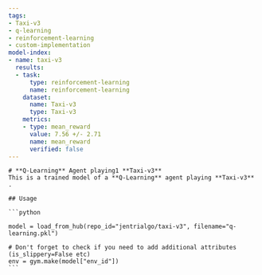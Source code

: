 ```yaml
---
tags:
- Taxi-v3
- q-learning
- reinforcement-learning
- custom-implementation
model-index:
- name: taxi-v3
  results:
  - task:
      type: reinforcement-learning
      name: reinforcement-learning
    dataset:
      name: Taxi-v3
      type: Taxi-v3
    metrics:
    - type: mean_reward
      value: 7.56 +/- 2.71
      name: mean_reward
      verified: false
---
```



    # **Q-Learning** Agent playing1 **Taxi-v3**
    This is a trained model of a **Q-Learning** agent playing **Taxi-v3** .

    ## Usage

    ```python

    model = load_from_hub(repo_id="jentrialgo/taxi-v3", filename="q-learning.pkl")

    # Don't forget to check if you need to add additional attributes (is_slippery=False etc)
    env = gym.make(model["env_id"])
    ```
    